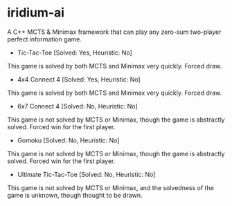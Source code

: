# iridium-ai
A C++ MCTS & Minimax framework that can play any zero-sum two-player perfect information game.

* Tic-Tac-Toe [Solved: Yes, Heuristic: No]

This game is solved by both MCTS and Minimax very quickly. Forced draw.

* 4x4 Connect 4 [Solved: Yes, Heuristic: No]

This game is solved by both MCTS and Minimax very quickly. Forced draw.

* 6x7 Connect 4 [Solved: No, Heuristic: No]

This game is not solved by MCTS or Minimax, though the game is abstractly solved. Forced win for the first player.

* Gomoku [Solved: No, Heuristic: No]

This game is not solved by MCTS or Minimax, though the game is abstractly solved. Forced win for the first player.

* Ultimate Tic-Tac-Toe [Solved: No, Heuristic: No]

This game is not solved by MCTS or Minimax, and the solvedness of the game is unknown, though thought to be drawn.
